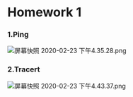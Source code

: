 # Homework 1

### 1.Ping

![屏幕快照 2020-02-23 下午4.35.28.png](https://i.loli.net/2020/02/26/sm4Kvk3l6uJwbGy.png)

### 2.Tracert

![屏幕快照 2020-02-23 下午4.43.37.png](https://i.loli.net/2020/02/26/6ij1vw5rxVNUJSK.png)

